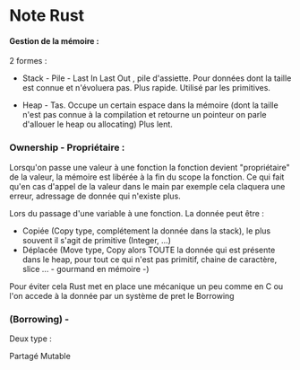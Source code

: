 # Note Rust

#### Gestion de la mémoire : 

2 formes : 

- Stack - Pile - Last In Last Out , pile d'assiette.
Pour données dont la taille est connue et n'évoluera pas.
Plus rapide. Utilisé par les primitives.

- Heap - Tas.
Occupe un certain espace dans la mémoire (dont la taille n'est pas connue à la compilation et retourne un pointeur on parle d'allouer le heap ou allocating)
Plus lent.

### Ownership - Propriétaire : 

Lorsqu'on passe une valeur à une fonction la fonction devient "propriétaire" de la valeur, la mémoire est libérée à la fin du scope la fonction. 
Ce qui fait qu'en cas d'appel de la valeur dans le main par exemple cela claquera une erreur, adressage de donnée qui n'existe plus.

Lors du passage d'une variable à une fonction.
La donnée peut être : 

- Copiée (Copy type, complétement la donnée dans la stack), le plus souvent il s'agit de primitive (Integer, ...) 
- Déplacée (Move type, Copy alors TOUTE la donnée qui est présente dans le heap, pour tout ce qui n'est pas primitif, chaine de caractère, slice ... - gourmand en mémoire -)

Pour éviter cela Rust met en place une mécanique un peu comme en C ou l'on accede à la donnée par un système de pret le Borrowing

### (Borrowing) - 

Deux type :

Partagé
Mutable

